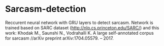 # Sarcasm-detection

Reccurent neural network with GRU layers to detect sarcasm.
Network is trained based on SARC dataset (http://nlp.cs.princeton.edu/SARC/) and this work:
Khodak M., Saunshi N., Vodrahalli K. A large self-annotated corpus for sarcasm //arXiv preprint arXiv:1704.05579. – 2017.
